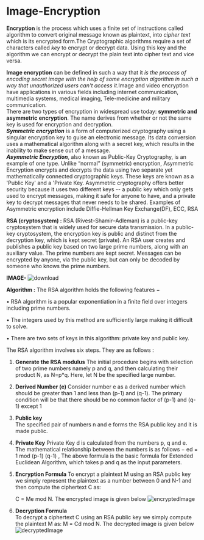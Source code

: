  # Image-Encryption

**Encryption** is the process which uses a finite set of instructions called algorithm to convert original message known as plaintext, into _cipher text_ which is its encrypted form.The Cryptographic algorithms require a set of characters called _key_ to encrypt or decrypt data. Using this key and the algorithm we can encrypt or decrypt the plain text into cipher text and vice versa.

**Image encryption** can be defined in such a way that it _is the process of encoding secret image with the help of some encryption algorithm in such a way that unauthorized users can't access it_.Image and video encryption have applications in various fields including internet communication, multimedia systems, medical imaging, Tele-medicine and military communication.   
          There are two types of encryption in widespread use today: **symmetric and asymmetric** **encryption**. The name derives from whether or not the same key is used for encryption and decryption.  
 _**Symmetric encryption**_ is a form of computerized cryptography using a singular encryption key to guise an electronic message. Its data conversion uses a mathematical algorithm along with a secret key, which results in the inability to make sense out of a message.            
_**Asymmetric Encryption**_, also known as Public-Key Cryptography, is an example of one type. Unlike “normal” (symmetric) encryption, Asymmetric Encryption encrypts and decrypts the data using two separate yet mathematically connected cryptographic keys. These keys are known as a 'Public Key' and a 'Private Key.
Asymmetric cryptography offers better security because it uses two different keys -- a public key which only gets used to encrypt messages, making it safe for anyone to have, and a private key to decrypt messages that never needs to be shared. Examples of Asymmetric encryption include Diffie-Hellman Key Exchange(DF), ECC, RSA 

**RSA (cryptosystem) :** 
RSA (Rivest–Shamir–Adleman) is a public-key cryptosystem that is widely used for secure data transmission.
In a public-key cryptosystem, the encryption key is public and distinct from the decryption key, which is kept secret (private). An RSA user creates and publishes a public key based on two large prime numbers, along with an auxiliary value. The prime numbers are kept secret. Messages can be encrypted by anyone, via the public key, but can only be decoded by someone who knows the prime numbers.
    
**IMAGE-**
![download](https://user-images.githubusercontent.com/62015323/125187803-0a6ad780-e24f-11eb-9fdd-16b5eba8a857.png)

**Algorithm :**
The RSA algorithm holds the following features −

• RSA algorithm is a popular exponentiation in a finite field over integers including prime numbers.

• The integers used by this method are sufficiently large making it difficult to solve.

• There are two sets of keys in this algorithm: private key and public key.

The RSA algorithm involves six steps. They are as follows :    
1)  **Generate the RSA modulus**
    The initial procedure begins with selection of two prime numbers namely p and q, and then calculating     their product N, as N=p*q. Here, let N be the specified large number.
2)  **Derived Number (e)**
    Consider number e as a derived number which should be greater than 1 and less than (p-1) and (q-1).       The primary condition will be that there should be no common factor of (p-1) and (q-1) except 1   
3)  **Public key**    
    The specified pair of numbers n and e forms the RSA public key and it is made public.
4)  **Private Key**
    Private Key d is calculated from the numbers p, q and e. The mathematical relationship between the       numbers is as follows − ed = 1 mod (p-1) (q-1) , The above formula is the basic formula for Extended     Euclidean Algorithm, which takes p and q as the input parameters.
5)  **Encryption Formula**
To encrypt a plaintext M using an RSA public key we simply represent the plaintext as a number between 0 and N-1 and then compute the ciphertext C as:

    C = Me mod N.
The encrypted image is given below
![encryptedImage](https://user-images.githubusercontent.com/62015323/125188146-59653c80-e250-11eb-879b-a38fae149a0d.png)

6)  **Decryption Formula**   
To decrypt a ciphertext C using an RSA public key we simply compute the plaintext M as:
M = Cd mod N. 
The decrypted image is given below
![decryptedImage](https://user-images.githubusercontent.com/62015323/125188159-64b86800-e250-11eb-9715-84b46f4111da.png)
